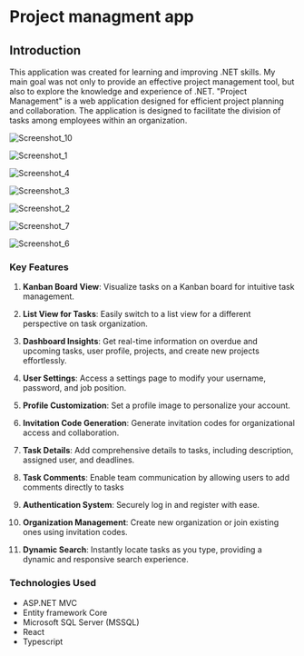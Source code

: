 # Project managment app

## Introduction

This application was created for learning and improving .NET skills. My main goal was not only to provide an effective project management tool, but also to explore the knowledge and experience of .NET. 
"Project Management" is a web application designed for efficient project planning and collaboration. The application is designed to facilitate the division of tasks among employees within an organization. 

![Screenshot_10](https://github.com/KarolinaAugustyniak/ProjectManagment/assets/88251386/638ee92b-60bc-4175-9186-2154bb72a4b0)

![Screenshot_1](https://github.com/KarolinaAugustyniak/ProjectManagment/assets/88251386/7bc7f438-2cb2-4ae1-9f3a-7343c0e33b4a)

![Screenshot_4](https://github.com/KarolinaAugustyniak/ProjectManagment/assets/88251386/6b2ae03c-b876-4016-a673-2b01e3919302)

![Screenshot_3](https://github.com/KarolinaAugustyniak/ProjectManagment/assets/88251386/325b3e70-5cbd-4d70-ad76-1c6111610d42)

![Screenshot_2](https://github.com/KarolinaAugustyniak/ProjectManagment/assets/88251386/8a248d28-3bd5-43dd-8a7f-5a6a96782d2f)

![Screenshot_7](https://github.com/KarolinaAugustyniak/ProjectManagment/assets/88251386/7fbca0a1-ee7f-45d8-8805-b08d49b74fe5)

![Screenshot_6](https://github.com/KarolinaAugustyniak/ProjectManagment/assets/88251386/7d806bad-87f5-4c1b-b2e6-f87498ceb6ab)


### Key Features

1. **Kanban Board View**: Visualize tasks on a Kanban board for intuitive task management.

2. **List View for Tasks**: Easily switch to a list view for a different perspective on task organization.

3. **Dashboard Insights**: Get real-time information on overdue and upcoming tasks, user profile, projects, and create new projects effortlessly.

4. **User Settings**: Access a settings page to modify your username, password, and job position.

5. **Profile Customization**: Set a profile image to personalize your account.

6. **Invitation Code Generation**: Generate invitation codes for organizational access and collaboration.

7. **Task Details**: Add comprehensive details to tasks, including description, assigned user, and deadlines.

8. **Task Comments**: Enable team communication by allowing users to add comments directly to tasks

9. **Authentication System**: Securely log in and register with ease.

10. **Organization Management**: Create new organization or join existing ones using invitation codes.
    
11. **Dynamic Search**: Instantly locate tasks as you type, providing a dynamic and responsive search experience.


### Technologies Used

- ASP.NET MVC
- Entity framework Core
- Microsoft SQL Server (MSSQL)
- React
- Typescript

